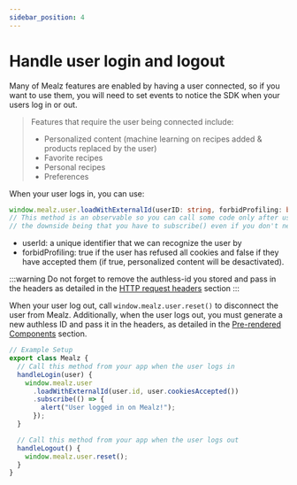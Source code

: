 ```yaml
---
sidebar_position: 4
---
```


# Handle user login and logout

Many of Mealz features are enabled by having a user connected, so if you want to use them, you will need to set events to notice the SDK when your users log in or out.

> Features that require the user being connected include:
>
> - Personalized content (machine learning on recipes added & products replaced by the user)
> - Favorite recipes
> - Personal recipes
> - Preferences

When your user logs in, you can use:

```ts
window.mealz.user.loadWithExternalId(userID: string, forbidProfiling: boolean).subscribe();
// This method is an observable so you can call some code only after user is logged in our system if you need,
// the downside being that you have to subscribe() even if you don't need it
```

- userId: a unique identifier that we can recognize the user by
- forbidProfiling: true if the user has refused all cookies and false if they have accepted them (if true, personalized content will be desactivated).

:::warning
Do not forget to remove the authless-id you stored and pass in the headers as detailed in the [HTTP request headers](../main-features/pre-rendered-components#http-request-headers) section
:::

When your user log out, call `window.mealz.user.reset()` to disconnect the user from Mealz. Additionally, when the user logs out, you must generate a new authless ID and pass it in the headers, as detailed in the [Pre-rendered Components](../main-features/pre-rendered-components) section.

```ts
// Example Setup
export class Mealz {
  // Call this method from your app when the user logs in
  handleLogin(user) {
    window.mealz.user
      .loadWithExternalId(user.id, user.cookiesAccepted())
      .subscribe(() => {
        alert("User logged in on Mealz!");
      });
  }

  // Call this method from your app when the user logs out
  handleLogout() {
    window.mealz.user.reset();
  }
}
```
